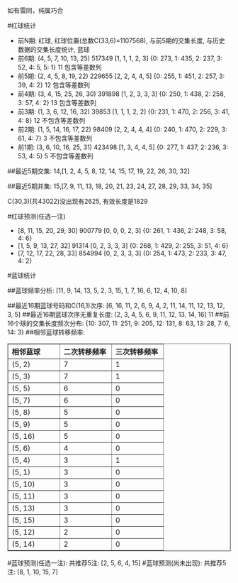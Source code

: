 <!-- 
.. title: 双色球2010030期(2010-03-18)数据分析报告
.. slug: slott-2010030-2010-03-18-report
.. date: 2010-03-19 08:00:00 UTC+08:00
.. tags: Lottery
.. link: 
.. description: 
.. type: text
-->

如有雷同，纯属巧合

<!-- TEASER_END-->

#红球统计

- 前N期: 红球, 红球位置(总数C(33,6)=1107568), 与前5期的交集长度, 与历史数据的交集长度统计, 蓝球
- 前6期: (4, 5, 7, 10, 13, 25) 517349 [1, 1, 1, 2, 3] {0: 273, 1: 435, 2: 237, 3: 52, 4: 5, 5: 1} 11 包含等差数列
- 前5期: (2, 4, 5, 8, 19, 22) 229655 [2, 2, 4, 4, 5] {0: 255, 1: 451, 2: 257, 3: 39, 4: 2} 12 包含等差数列
- 前4期: (3, 4, 15, 25, 26, 30) 391898 [1, 2, 3, 3, 3] {0: 250, 1: 438, 2: 258, 3: 57, 4: 2} 13 包含等差数列
- 前3期: (1, 3, 6, 12, 16, 32) 39853 [1, 1, 1, 2, 2] {0: 231, 1: 470, 2: 256, 3: 41, 4: 8} 12 不包含等差数列
- 前2期: (1, 5, 14, 16, 17, 22) 98409 [2, 2, 4, 4, 4] {0: 240, 1: 470, 2: 229, 3: 61, 4: 7} 3 不包含等差数列
- 前1期: (3, 6, 10, 16, 25, 31) 423498 [1, 3, 4, 4, 5] {0: 277, 1: 437, 2: 236, 3: 53, 4: 5} 5 不包含等差数列

##最近5期交集:
14,[1, 2, 4, 5, 8, 12, 14, 15, 17, 19, 22, 26, 30, 32]

##最近5期并集:
15,[7, 9, 11, 13, 18, 20, 21, 23, 24, 27, 28, 29, 33, 34, 35]

C(30,3)(共43022)没出现有2625, 
有效长度是1829

#红球预测(任选一注)

- [8, 11, 15, 20, 29, 30] 900779 [0, 0, 0, 2, 3] {0: 261, 1: 436, 2: 248, 3: 58, 4: 6}
- [1, 5, 9, 13, 27, 32] 91314 [0, 2, 3, 3, 3] {0: 268, 1: 429, 2: 255, 3: 51, 4: 6}
- [7, 12, 17, 22, 28, 33] 854994 [0, 2, 3, 3, 3] {0: 254, 1: 473, 2: 233, 3: 47, 4: 2}

#蓝球统计

##蓝球频率分析:
[11, 9, 14, 13, 5, 2, 3, 15, 1, 7, 16, 6, 12, 4, 10, 8]

##最近16期蓝球号码和C(16,1)次序:
[6, 16, 11, 2, 6, 9, 4, 2, 11, 14, 11, 12, 13, 12, 3, 5]
##最近16期蓝球次序无重复长度:
[2, 3, 4, 5, 6, 9, 11, 12, 13, 14, 16] 11
##前16个球的交集长度频次分布:
{10: 307, 11: 251, 9: 205, 12: 131, 8: 63, 13: 28, 7: 6, 14: 3}
##相邻蓝球转移频率:
<table border="1" class="table table-striped dataframe">
  <thead>
    <tr style="text-align: left;">
      <th style="min-width: 100px;">相邻蓝球</th>
      <th style="min-width: 100px;">二次转移频率</th>
      <th style="min-width: 100px;">三次转移频率</th>
    </tr>
  </thead>
  <tbody>
    <tr>
      <td>  (5, 2)</td>
      <td> 7</td>
      <td> 1</td>
    </tr>
    <tr>
      <td>  (5, 3)</td>
      <td> 7</td>
      <td> 1</td>
    </tr>
    <tr>
      <td>  (5, 5)</td>
      <td> 6</td>
      <td> 0</td>
    </tr>
    <tr>
      <td>  (5, 7)</td>
      <td> 6</td>
      <td> 0</td>
    </tr>
    <tr>
      <td>  (5, 8)</td>
      <td> 5</td>
      <td> 0</td>
    </tr>
    <tr>
      <td>  (5, 9)</td>
      <td> 5</td>
      <td> 0</td>
    </tr>
    <tr>
      <td> (5, 16)</td>
      <td> 5</td>
      <td> 0</td>
    </tr>
    <tr>
      <td>  (5, 6)</td>
      <td> 4</td>
      <td> 0</td>
    </tr>
    <tr>
      <td>  (5, 4)</td>
      <td> 3</td>
      <td> 1</td>
    </tr>
    <tr>
      <td>  (5, 1)</td>
      <td> 3</td>
      <td> 0</td>
    </tr>
    <tr>
      <td> (5, 10)</td>
      <td> 3</td>
      <td> 0</td>
    </tr>
    <tr>
      <td> (5, 11)</td>
      <td> 3</td>
      <td> 0</td>
    </tr>
    <tr>
      <td> (5, 13)</td>
      <td> 3</td>
      <td> 0</td>
    </tr>
    <tr>
      <td> (5, 15)</td>
      <td> 3</td>
      <td> 0</td>
    </tr>
    <tr>
      <td> (5, 12)</td>
      <td> 2</td>
      <td> 0</td>
    </tr>
    <tr>
      <td> (5, 14)</td>
      <td> 2</td>
      <td> 0</td>
    </tr>
  </tbody>
</table>
#蓝球预测(任选一注):
共推荐5注: [2, 5, 6, 4, 15]
#蓝球预测(尚未出现):
共推荐5注: [8, 1, 10, 15, 7]

